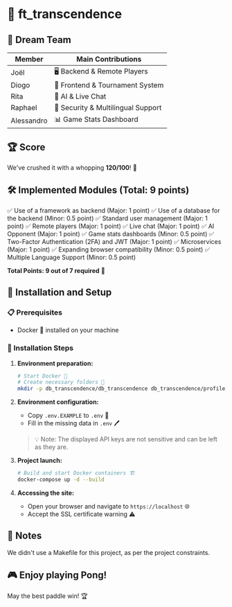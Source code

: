 # 🏓 ft_transcendence

## 👥 Dream Team
| Member | Main Contributions |
|--------|---------------------|
| Joël | 🖥️ Backend & Remote Players |
| Diogo | 🎨 Frontend & Tournament System |
| Rita | 🤖 AI & Live Chat |
| Raphael | 🔐 Security & Multilingual Support |
| Alessandro | 📊 Game Stats Dashboard |

## 🏆 Score
We've crushed it with a whopping **120/100**! 🎉

## 🛠️ Implemented Modules (Total: 9 points)
✅ Use of a framework as backend (Major: 1 point)
✅ Use of a database for the backend (Minor: 0.5 point)
✅ Standard user management (Major: 1 point)
✅ Remote players (Major: 1 point)
✅ Live chat (Major: 1 point)
✅ AI Opponent (Major: 1 point)
✅ Game stats dashboards (Minor: 0.5 point)
✅ Two-Factor Authentication (2FA) and JWT (Major: 1 point)
✅ Microservices (Major: 1 point)
✅ Expanding browser compatibility (Minor: 0.5 point)
✅ Multiple Language Support (Minor: 0.5 point)

**Total Points: 9 out of 7 required** 🌟

## 🚀 Installation and Setup

### 📋 Prerequisites
- Docker 🐳 installed on your machine

### 🔧 Installation Steps

1. **Environment preparation:**
   ```bash
   # Start Docker 🐳
   # Create necessary folders 📁
   mkdir -p db_transcendence/db_transcendence db_transcendence/profile_pictures
   ```

2. **Environment configuration:**
   - Copy `.env.EXAMPLE` to `.env` 📝
   - Fill in the missing data in `.env` 🖊️
   
   > 💡 Note: The displayed API keys are not sensitive and can be left as they are.

3. **Project launch:**
   ```bash
   # Build and start Docker containers 🏗️
   docker-compose up -d --build
   ```

4. **Accessing the site:**
   - Open your browser and navigate to `https://localhost` 🌐
   - Accept the SSL certificate warning ⚠️

## 📝 Notes
We didn't use a Makefile for this project, as per the project constraints.

## 🎮 Enjoy playing Pong!
May the best paddle win! 🏆